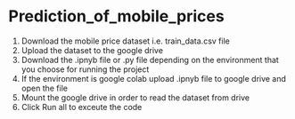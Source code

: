 # Prediction_of_mobile_prices
1) Download the mobile price dataset i.e. train_data.csv file
2) Upload the dataset to the google drive
3) Download the .ipnyb file or .py file depending on the environment that you choose for running the project
4) If the environment is google colab upload .ipnyb file to google drive and open the file
5) Mount the google drive in order to read the dataset from drive
6) Click Run all to exceute the code
